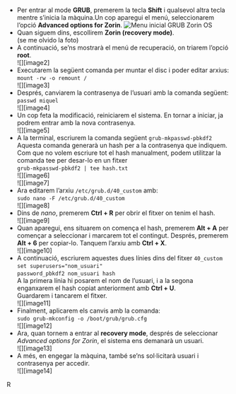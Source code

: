  

#### 

- Per entrar al mode **GRUB**, premerem la tecla **Shift** i qualsevol altra tecla mentre s’inicia la màquina.Un cop aparegui el menú, seleccionarem l’opció **Advanced options for Zorin**.
![Menu inicial GRUB Zorin OS](img/image1)
- Quan siguem dins, escollirem **Zorin (recovery mode)**.  
  (se me olvido la foto)  
- A continuació, se’ns mostrarà el menú de recuperació, on triarem l’opció **root**.  
  ![][image2]  
- Executarem la següent comanda per muntar el disc i poder editar arxius:  
  `mount -rw -o remount /`  
  ![][image3]  
- Després, canviarem la contrasenya de l’usuari amb la comanda següent:  
  `passwd miquel`  
  ![][image4]  
- Un cop feta la modificació, reiniciarem el sistema. En tornar a iniciar, ja podrem entrar amb la nova contrasenya.  
  ![][image5]  
- A la terminal, escriurem la comanda següent `grub-mkpasswd-pbkdf2` Aquesta comanda generarà un hash per a la contrasenya que indiquem. Com que no volem escriure tot el hash manualment, podem utilitzar la comanda tee per desar-lo en un fitxer  
  `grub-mkpasswd-pbkdf2 | tee hash.txt`  
  ![][image6]  
  ![][image7]  
- Ara editarem l’arxiu `/etc/grub.d/40_custom` amb:  
  `sudo nano -F /etc/grub.d/40_custom`  
  ![][image8]  
- Dins de *nano*, premerem **Ctrl \+ R** per obrir el fitxer on tenim el hash.  
  ![][image9]  
- Quan aparegui, ens situarem on comença el hash, premerem **Alt \+ A** per començar a seleccionar i marcarem tot el contingut. Després, premerem **Alt \+ 6** per copiar-lo. Tanquem l’arxiu amb **Ctrl \+ X**.  
  ![][image10]  
- A continuació, escriurem aquestes dues línies dins del fitxer `40_custom`  
  `set superusers="nom_usuari"`  
  `password_pbkdf2 nom_usuari hash`  
  A la primera línia hi posarem el nom de l’usuari, i a la segona enganxarem el hash copiat anteriorment amb **Ctrl \+ U**.  
  Guardarem i tancarem el fitxer.  
  ![][image11]  
- Finalment, aplicarem els canvis amb la comanda:  
  `sudo grub-mkconfig -o /boot/grub/grub.cfg`  
  ![][image12]  
- Ara, quan tornem a entrar al **recovery mode**, després de seleccionar *Advanced options for Zorin*, el sistema ens demanarà un usuari.  
  ![][image13]  
- A més, en engegar la màquina, també se’ns sol·licitarà usuari i contrasenya per accedir.  
  ![][image14]

R

